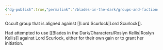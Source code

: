 ```yaml
---
{"dg-publish":true,"permalink":"/blades-in-the-dark/groups-and-factions/the-circle-of-the-flame/","tags":["GroupsFactions"]}
---
```


Occult group that is aligned against [[Lord Scurlock\|Lord Scurlock]].

Had attempted to use [[Blades in the Dark/Characters/Roslyn Kellis\|Roslyn Kellis]] against Lord Scurlock, either for their own gain or to grant her initiation.
